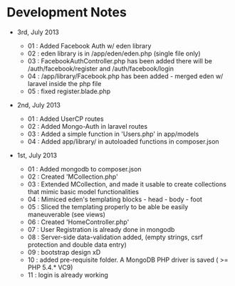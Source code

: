 # Development Notes

* 3rd, July 2013
	* 01 : Added Facebook Auth w/ eden library
	* 02 : eden library is in /app/eden/eden.php (single file only)
	* 03 : FacebookAuthController.php has been added there will be /auth/facebook/register and /auth/facebook/login
	* 04 : /app/library/Facebook.php has been added  - merged eden w/ laravel inside the php file
	* 05 : fixed register.blade.php

* 2nd, July 2013
	* 01 : Added UserCP routes
	* 02 : Added Mongo-Auth in laravel routes
	* 03 : Added a simple function in 'Users.php' in app/models
	* 04 : Added app/library/ in autoloaded functions in composer.json
* 1st, July 2013
	* 01 : Added mongodb to composer.json
	* 02 : Created 'MCollection.php'
	* 03 : Extended MCollection, and made it usable to create collections that mimic basic model functionalities
	* 04 : Mimiced eden's templating blocks - head - body - foot
	* 05 : Sliced the templating properly to be able be easily maneuverable (see views)
	* 06 : Created 'HomeController.php'
	* 07 : User Registration is already done in mongodb
	* 08 : Server-side data-validation added, (empty strings, csrf protection and double data entry)
	* 09 : bootstrap design xD
	* 10 : added pre-requisite folder. A MongoDB PHP driver is saved ( >= PHP 5.4.* VC9)
	* 11 : login is already working